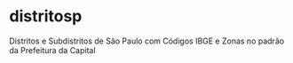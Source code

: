 # distritosp
Distritos e Subdistritos de São Paulo com Códigos IBGE e Zonas no padrão da Prefeitura da Capital 

